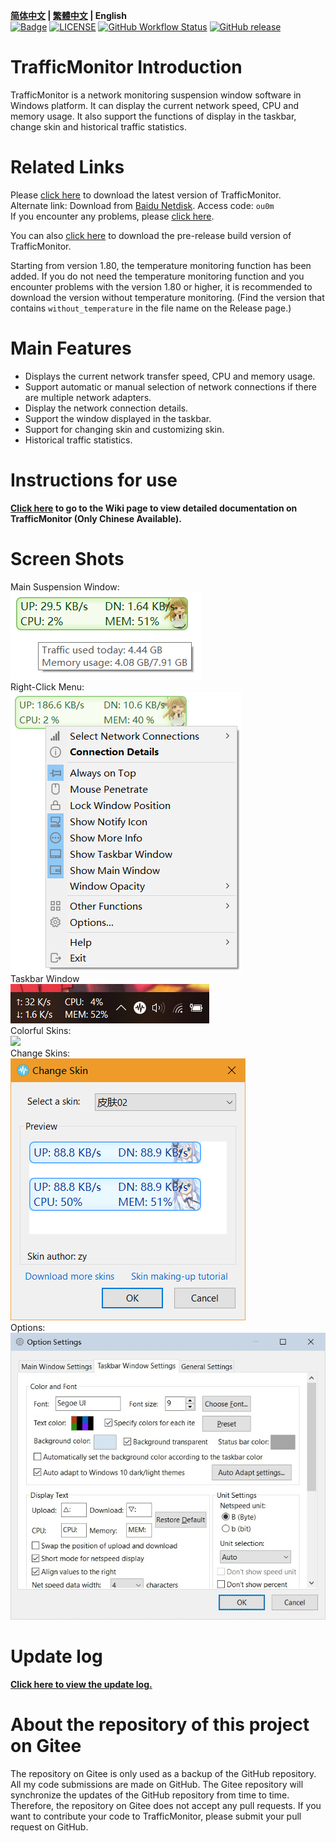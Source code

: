 **[简体中文](./README.md) | [繁體中文](./README_zh-tw.md) | English**<br>
[![Badge](https://img.shields.io/badge/link-996.icu-%23FF4D5B.svg?style=flat-square)](https://996.icu/#/en_US)
[![LICENSE](https://img.shields.io/badge/license-Anti%20996-blue.svg?style=flat-square)](https://github.com/996icu/996.ICU/blob/master/LICENSE)
[![GitHub Workflow Status](https://img.shields.io/github/workflow/status/zhongyang219/TrafficMonitor/Release%20CI?label=Release%20CI&logo=github&style=flat-square)](https://github.com/zhongyang219/TrafficMonitor/actions?query=workflow:"Release+CI")
[![GitHub release](https://img.shields.io/github/release/zhongyang219/TrafficMonitor.svg?style=flat-square)](https://github.com/zhongyang219/TrafficMonitor/releases/latest)

# TrafficMonitor Introduction
TrafficMonitor is a network monitoring suspension window software in Windows platform. It can display the current network speed, CPU and memory usage. It also support the functions of display in the taskbar, change skin and historical traffic statistics. 

# Related Links

Please [click here](https://github.com/zhongyang219/TrafficMonitor/releases/latest) to download the latest version of TrafficMonitor.<br>
Alternate link: Download from [Baidu Netdisk](https://pan.baidu.com/s/15PMt7s-ASpyDwtS__4cUhg). Access code: `ou0m`<br>
If you encounter any problems, please [click here](https://github.com/zhongyang219/TrafficMonitor/blob/master/Help_en-us.md).<br>

You can also [click here](https://github.com/zhongyang219/TrafficMonitor/actions?query=workflow:"Release+CI") to download the pre-release build version of TrafficMonitor.

Starting from version 1.80,  the temperature monitoring function has been added. If you do not need the temperature monitoring function and you encounter problems with the version 1.80 or higher, it is recommended to download the version without temperature monitoring. (Find the version that contains `without_temperature` in the file name on the Release page.)

# Main Features
* Displays the current network transfer speed, CPU and memory usage.<br>
* Support automatic or manual selection of network connections if there are multiple network adapters.<br>
* Display the network connection details.<br>
* Support the window displayed in the taskbar.<br>
* Support for changing skin and customizing skin.<br>
* Historical traffic statistics.<br>
# Instructions for use

**[Click here](https://github.com/zhongyang219/TrafficMonitor/wiki) to go to the Wiki page to view detailed documentation on TrafficMonitor (Only Chinese Available).**

# Screen Shots

Main Suspension Window:<br>
![](./Screenshots/en_us/main1.png)<br>
Right-Click Menu:<br>
![](./Screenshots/en_us/main.png)<br>
Taskbar Window<br>
![](./Screenshots/en_us/taskbar.png)<br>
Colorful Skins:<br>
![](./Screenshots/skins.PNG)<br>
Change Skins:<br>
![](./Screenshots/en_us/selecte_skin.png)<br>
Options:<br>
<img src="./Screenshots/en_us/option.jpg" style="zoom:80%;" /><br>

# Update log
**[Click here to view the update log.](./UpdateLog/update_log_en-us.md)**

# About the repository of this project on Gitee

The repository on Gitee is only used as a backup of the GitHub repository. All my code submissions are made on GitHub. The Gitee repository will synchronize the updates of the GitHub repository from time to time. Therefore, the repository on Gitee does not accept any pull requests. If you want to contribute your code to TrafficMonitor, please submit your pull request on GitHub.

